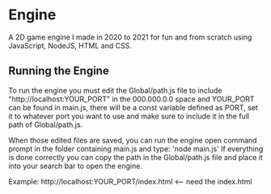 # Engine
A 2D game engine I made in 2020 to 2021 for fun and from scratch using JavaScript, NodeJS, HTML and CSS.

## Running the Engine
To run the engine you must edit the Global/path.js file to include "http://localhost:YOUR_PORT" in the 000.000.0.0 space and YOUR_PORT can be found in main.js, there will be a const variable defined as PORT, set it to whatever port you want to use and make sure to include it in the full path of Global/path.js.

When those edited files are saved, you can run the engine open command prompt in the folder containing main.js and type: 'node main.js' If everything is done correctly you can copy the path in the Global/path.js file and place it into your search bar to open the engine. 

Example: http://localhost:YOUR_PORT/index.html <-- need the index.html
